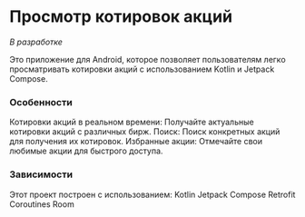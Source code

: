 # Просмотр котировок акций
*В разработке*

Это приложение для Android, которое позволяет пользователям легко просматривать котировки акций с использованием Kotlin и Jetpack Compose.

### Особенности
Котировки акций в реальном времени: Получайте актуальные котировки акций с различных бирж.
Поиск: Поиск конкретных акций для получения их котировок.
Избранные акции: Отмечайте свои любимые акции для быстрого доступа.

### Зависимости
Этот проект построен с использованием:
Kotlin
Jetpack Compose
Retrofit
Coroutines
Room
